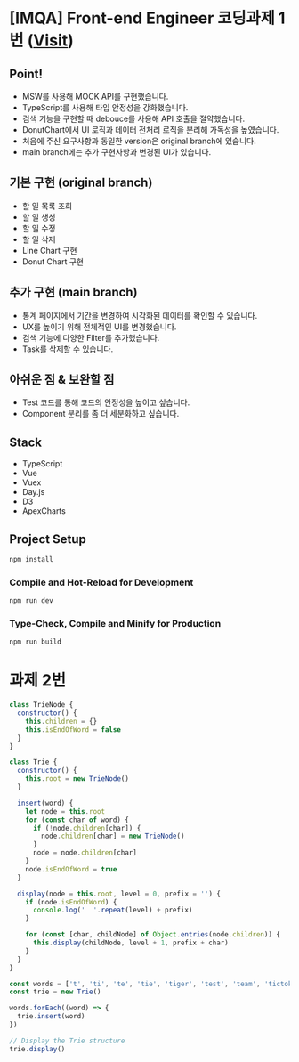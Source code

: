 # [IMQA] Front-end Engineer 코딩과제 1번 ([Visit](https://options-vue-todo.vercel.app/))

## Point!

- MSW를 사용해 MOCK API를 구현했습니다.
- TypeScript를 사용해 타입 안정성을 강화했습니다.
- 검색 기능을 구현할 때 debouce를 사용해 API 호출을 절약했습니다.
- DonutChart에서 UI 로직과 데이터 전처리 로직을 분리해 가독성을 높였습니다.
- 처음에 주신 요구사항과 동일한 version은 original branch에 있습니다.
- main branch에는 추가 구현사항과 변경된 UI가 있습니다.

## 기본 구현 (original branch)

- 할 일 목록 조회
- 할 일 생성
- 할 일 수정
- 할 일 삭제
- Line Chart 구현
- Donut Chart 구현

## 추가 구현 (main branch)

- 통계 페이지에서 기간을 변경하여 시각화된 데이터를 확인할 수 있습니다.
- UX를 높이기 위해 전체적인 UI를 변경했습니다.
- 검색 기능에 다양한 Filter를 추가했습니다.
- Task를 삭제할 수 있습니다.

## 아쉬운 점 & 보완할 점

- Test 코드를 통해 코드의 안정성을 높이고 싶습니다.
- Component 분리를 좀 더 세분화하고 싶습니다.

## Stack

- TypeScript
- Vue
- Vuex
- Day.js
- D3
- ApexCharts

## Project Setup

```sh
npm install
```

### Compile and Hot-Reload for Development

```sh
npm run dev
```

### Type-Check, Compile and Minify for Production

```sh
npm run build
```

# 과제 2번

```js
class TrieNode {
  constructor() {
    this.children = {}
    this.isEndOfWord = false
  }
}

class Trie {
  constructor() {
    this.root = new TrieNode()
  }

  insert(word) {
    let node = this.root
    for (const char of word) {
      if (!node.children[char]) {
        node.children[char] = new TrieNode()
      }
      node = node.children[char]
    }
    node.isEndOfWord = true
  }

  display(node = this.root, level = 0, prefix = '') {
    if (node.isEndOfWord) {
      console.log('  '.repeat(level) + prefix)
    }

    for (const [char, childNode] of Object.entries(node.children)) {
      this.display(childNode, level + 1, prefix + char)
    }
  }
}

const words = ['t', 'ti', 'te', 'tie', 'tiger', 'test', 'team', 'tictok']
const trie = new Trie()

words.forEach((word) => {
  trie.insert(word)
})

// Display the Trie structure
trie.display()
```
